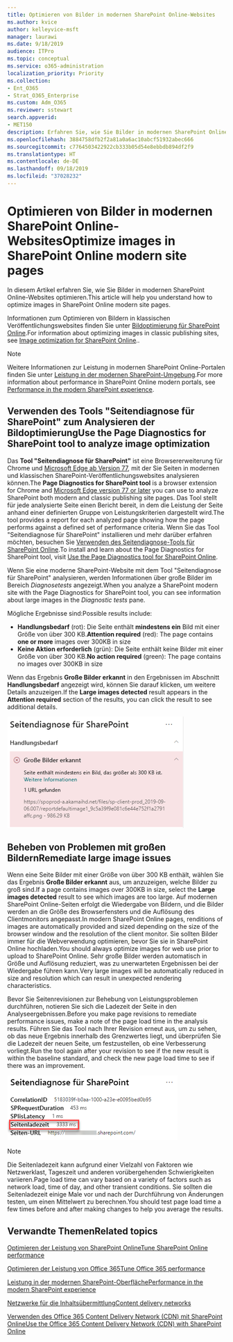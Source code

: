 ```yaml
---
title: Optimieren von Bilder in modernen SharePoint Online-Websites
ms.author: kvice
author: kelleyvice-msft
manager: laurawi
ms.date: 9/18/2019
audience: ITPro
ms.topic: conceptual
ms.service: o365-administration
localization_priority: Priority
ms.collection:
- Ent_O365
- Strat_O365_Enterprise
ms.custom: Adm_O365
ms.reviewer: sstewart
search.appverid:
- MET150
description: Erfahren Sie, wie Sie Bilder in modernen SharePoint Online-Websites optimieren.
ms.openlocfilehash: 3884758dfb2f2a81a0a6ac10abcf51932abec666
ms.sourcegitcommit: c7764503422922cb333b05d54e8ebbdb894df2f9
ms.translationtype: HT
ms.contentlocale: de-DE
ms.lasthandoff: 09/18/2019
ms.locfileid: "37028232"
---
```

# <a name="optimize-images-in-sharepoint-online-modern-site-pages"></a><span data-ttu-id="ac7a1-103">Optimieren von Bilder in modernen SharePoint Online-Websites</span><span class="sxs-lookup"><span data-stu-id="ac7a1-103">Optimize images in SharePoint Online modern site pages</span></span>

<span data-ttu-id="ac7a1-104">In diesem Artikel erfahren Sie, wie Sie Bilder in modernen SharePoint Online-Websites optimieren.</span><span class="sxs-lookup"><span data-stu-id="ac7a1-104">This article will help you understand how to optimize images in SharePoint Online modern site pages.</span></span>

<span data-ttu-id="ac7a1-105">Informationen zum Optimieren von Bildern in klassischen Veröffentlichungswebsites finden Sie unter [Bildoptimierung für SharePoint Online](image-optimization-for-sharepoint-online.md).</span><span class="sxs-lookup"><span data-stu-id="ac7a1-105">For information about optimizing images in classic publishing sites, see [Image optimization for SharePoint Online](image-optimization-for-sharepoint-online.md)..</span></span>

>[!NOTE]
><span data-ttu-id="ac7a1-106">Weitere Informationen zur Leistung in modernen SharePoint Online-Portalen finden Sie unter [Leistung in der modernen SharePoint-Umgebung](https://docs.microsoft.com/de-DE/sharepoint/modern-experience-performance).</span><span class="sxs-lookup"><span data-stu-id="ac7a1-106">For more information about performance in SharePoint Online modern portals, see [Performance in the modern SharePoint experience](https://docs.microsoft.com/de-DE/sharepoint/modern-experience-performance).</span></span>

## <a name="use-the-page-diagnostics-for-sharepoint-tool-to-analyze-image-optimization"></a><span data-ttu-id="ac7a1-107">Verwenden des Tools "Seitendiagnose für SharePoint" zum Analysieren der Bildoptimierung</span><span class="sxs-lookup"><span data-stu-id="ac7a1-107">Use the Page Diagnostics for SharePoint tool to analyze image optimization</span></span>

<span data-ttu-id="ac7a1-108">Das **Tool "Seitendiagnose für SharePoint"** ist eine Browsererweiterung für Chrome und [Microsoft Edge ab Version 77](https://www.microsoftedgeinsider.com/en-us/download?form=MI13E8&OCID=MI13E8), mit der Sie Seiten in modernen und klassischen SharePoint-Veröffentlichungswebsites analysieren können.</span><span class="sxs-lookup"><span data-stu-id="ac7a1-108">The **Page Diagnostics for SharePoint tool** is a browser extension for Chrome and [Microsoft Edge version 77 or later](https://www.microsoftedgeinsider.com/en-us/download?form=MI13E8&OCID=MI13E8) you can use to analyze SharePoint both modern and classic publishing site pages.</span></span> <span data-ttu-id="ac7a1-109">Das Tool stellt für jede analysierte Seite einen Bericht bereit, in dem die Leistung der Seite anhand einer definierten Gruppe von Leistungskriterien dargestellt wird.</span><span class="sxs-lookup"><span data-stu-id="ac7a1-109">The tool provides a report for each analyzed page showing how the page performs against a defined set of performance criteria.</span></span> <span data-ttu-id="ac7a1-110">Wenn Sie das Tool "Seitendiagnose für SharePoint" installieren und mehr darüber erfahren möchten, besuchen Sie [Verwenden des Seitendiagnose-Tools für SharePoint Online](page-diagnostics-for-spo.md).</span><span class="sxs-lookup"><span data-stu-id="ac7a1-110">To install and learn about the Page Diagnostics for SharePoint tool, visit [Use the Page Diagnostics tool for SharePoint Online](page-diagnostics-for-spo.md).</span></span>

<span data-ttu-id="ac7a1-111">Wenn Sie eine moderne SharePoint-Website mit dem Tool "Seitendiagnose für SharePoint" analysieren, werden Informationen über große Bilder im Bereich _Diagnosetests_ angezeigt.</span><span class="sxs-lookup"><span data-stu-id="ac7a1-111">When you analyze a SharePoint modern site with the Page Diagnostics for SharePoint tool, you can see information about large images in the _Diagnostic tests_ pane.</span></span>

<span data-ttu-id="ac7a1-112">Mögliche Ergebnisse sind:</span><span class="sxs-lookup"><span data-stu-id="ac7a1-112">Possible results include:</span></span>

- <span data-ttu-id="ac7a1-113">**Handlungsbedarf** (rot): Die Seite enthält **mindestens ein** Bild mit einer Größe von über 300 KB.</span><span class="sxs-lookup"><span data-stu-id="ac7a1-113">**Attention required** (red): The page contains **one or more** images over 300KB in size</span></span>
- <span data-ttu-id="ac7a1-114">**Keine Aktion erforderlich** (grün): Die Seite enthält keine Bilder mit einer Größe von über 300 KB.</span><span class="sxs-lookup"><span data-stu-id="ac7a1-114">**No action required** (green): The page contains no images over 300KB in size</span></span>

<span data-ttu-id="ac7a1-115">Wenn das Ergebnis **Große Bilder erkannt** in den Ergebnissen im Abschnitt **Handlungsbedarf** angezeigt wird, können Sie darauf klicken, um weitere Details anzuzeigen.</span><span class="sxs-lookup"><span data-stu-id="ac7a1-115">If the **Large images detected** result appears in the **Attention required** section of the results, you can click the result to see additional details.</span></span>

![Tool für die Seitendiagnose – Ergebnisse](media/modern-portal-optimization/pagediag-large-images.png)

## <a name="remediate-large-image-issues"></a><span data-ttu-id="ac7a1-117">Beheben von Problemen mit großen Bildern</span><span class="sxs-lookup"><span data-stu-id="ac7a1-117">Remediate large image issues</span></span>

<span data-ttu-id="ac7a1-118">Wenn eine Seite Bilder mit einer Größe von über 300 KB enthält, wählen Sie das Ergebnis **Große Bilder erkannt** aus, um anzuzeigen, welche Bilder zu groß sind.</span><span class="sxs-lookup"><span data-stu-id="ac7a1-118">If a page contains images over 300KB in size, select the **Large images detected** result to see which images are too large.</span></span> <span data-ttu-id="ac7a1-119">Auf modernen SharePoint Online-Seiten erfolgt die Wiedergabe von Bildern, und die Bilder werden an die Größe des Browserfensters und die Auflösung des Clientmonitors angepasst.</span><span class="sxs-lookup"><span data-stu-id="ac7a1-119">In modern SharePoint Online pages, renditions of images are automatically provided and sized depending on the size of the browser window and the resolution of the client monitor.</span></span> <span data-ttu-id="ac7a1-120">Sie sollten Bilder immer für die Webverwendung optimieren, bevor Sie sie in SharePoint Online hochladen.</span><span class="sxs-lookup"><span data-stu-id="ac7a1-120">You should always optimize images for web use prior to upload to SharePoint Online.</span></span> <span data-ttu-id="ac7a1-121">Sehr große Bilder werden automatisch in Größe und Auflösung reduziert, was zu unerwarteten Ergebnissen bei der Wiedergabe führen kann.</span><span class="sxs-lookup"><span data-stu-id="ac7a1-121">Very large images will be automatically reduced in size and resolution which can result in unexpected rendering characteristics.</span></span>

<span data-ttu-id="ac7a1-122">Bevor Sie Seitenrevisionen zur Behebung von Leistungsproblemen durchführen, notieren Sie sich die Ladezeit der Seite in den Analyseergebnissen.</span><span class="sxs-lookup"><span data-stu-id="ac7a1-122">Before you make page revisions to remediate performance issues, make a note of the page load time in the analysis results.</span></span> <span data-ttu-id="ac7a1-123">Führen Sie das Tool nach Ihrer Revision erneut aus, um zu sehen, ob das neue Ergebnis innerhalb des Grenzwertes liegt, und überprüfen Sie die Ladezeit der neuen Seite, um festzustellen, ob eine Verbesserung vorliegt.</span><span class="sxs-lookup"><span data-stu-id="ac7a1-123">Run the tool again after your revision to see if the new result is within the baseline standard, and check the new page load time to see if there was an improvement.</span></span>

![Ergebnisse der Seitenladezeiten](media/modern-portal-optimization/pagediag-page-load-time.png)

>[!NOTE]
><span data-ttu-id="ac7a1-125">Die Seitenladezeit kann aufgrund einer Vielzahl von Faktoren wie Netzwerklast, Tageszeit und anderen vorübergehenden Schwierigkeiten variieren.</span><span class="sxs-lookup"><span data-stu-id="ac7a1-125">Page load time can vary based on a variety of factors such as network load, time of day, and other transient conditions.</span></span> <span data-ttu-id="ac7a1-126">Sie sollten die Seitenladezeit einige Male vor und nach der Durchführung von Änderungen testen, um einen Mittelwert zu berechnen.</span><span class="sxs-lookup"><span data-stu-id="ac7a1-126">You should test page load time a few times before and after making changes to help you average the results.</span></span>

## <a name="related-topics"></a><span data-ttu-id="ac7a1-127">Verwandte Themen</span><span class="sxs-lookup"><span data-stu-id="ac7a1-127">Related topics</span></span>

[<span data-ttu-id="ac7a1-128">Optimieren der Leistung von SharePoint Online</span><span class="sxs-lookup"><span data-stu-id="ac7a1-128">Tune SharePoint Online performance</span></span>](tune-sharepoint-online-performance.md)

[<span data-ttu-id="ac7a1-129">Optimieren der Leistung von Office 365</span><span class="sxs-lookup"><span data-stu-id="ac7a1-129">Tune Office 365 performance</span></span>](tune-office-365-performance.md)

[<span data-ttu-id="ac7a1-130">Leistung in der modernen SharePoint-Oberfläche</span><span class="sxs-lookup"><span data-stu-id="ac7a1-130">Performance in the modern SharePoint experience</span></span>](https://docs.microsoft.com/de-DE/sharepoint/modern-experience-performance.md)

[<span data-ttu-id="ac7a1-131">Netzwerke für die Inhaltsübermittlung</span><span class="sxs-lookup"><span data-stu-id="ac7a1-131">Content delivery networks</span></span>](content-delivery-networks.md)

[<span data-ttu-id="ac7a1-132">Verwenden des Office 365 Content Delivery Network (CDN) mit SharePoint Online</span><span class="sxs-lookup"><span data-stu-id="ac7a1-132">Use the Office 365 Content Delivery Network (CDN) with SharePoint Online</span></span>](use-office-365-cdn-with-spo.md)
